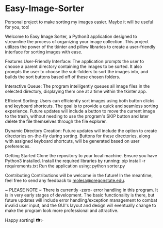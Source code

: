 # Easy-Image-Sorter
Personal project to make sorting my images easier. Maybe it will be useful for you, too!

Welcome to Easy Image Sorter, a Python3 application designed to streamline the process of organizing your image collection. This project utilizes the power of the tkinter and pillow libraries to create a user-friendly interface for sorting images with ease.

Features
User-Friendly Interface: The application prompts the user to choose a parent directory containing the images to be sorted. It also prompts the user to choose the sub-folders to sort the images into, and builds the sort buttons based off of these chosen folders.

Interactive Queue: The program intelligently queues all image files in the selected directory, displaying them one at a time within the tkinter app.

Efficient Sorting: Users can efficiently sort images using both button clicks and keyboard shortcuts. The goal is to provide a quick and seamless sorting experience. Future updates will include a button to move the current image to the trash, without needing to use the program's SKIP button and later delete the file themselves through the file explorer.

Dynamic Directory Creation: Future updates will include the option to create directories on-the-fly during sorting. Buttons for these directories, along with assigned keyboard shortcuts, will be generated based on user preferences. 

Getting Started
Clone the repository to your local machine.
Ensure you have Python3 installed.
Install the required libraries by running: pip install -r requirements.txt
Run the application using: python sorter.py


Contributing
Contributions will be welcome in the future! In the meantime, feel free to send any feedback to molesa@oregonstate.edu. 

~ PLEASE NOTE ~ There is currently -zero- error handling in this program. It is in very early stages of development. The basic functionality is there, but future updates will include error handling/exception management to combat invalid user input, and the GUI's layout and design will eventually change to make the program look more professional and attractive.

Happy sorting! 📷✨
